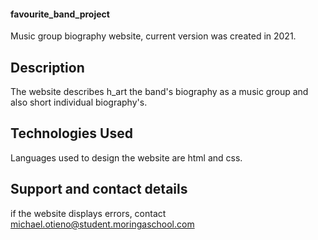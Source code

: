 #### favourite_band_project
Music group biography website, current version was created in 2021. 

## Description
The website describes h_art the band's biography as a music group and also short individual biography's. 

## Technologies Used
Languages used to design the website are html and css.

## Support and contact details
if the website displays errors, contact michael.otieno@student.moringaschool.com
  
